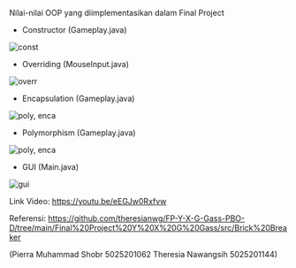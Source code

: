 Nilai-nilai OOP yang diimplementasikan dalam Final Project
- Constructor (Gameplay.java)


![const](https://user-images.githubusercontent.com/114989408/207275836-f80910fe-955b-4e84-bdcc-8f25e47751b5.jpeg)

- Overriding (MouseInput.java)


![overr](https://user-images.githubusercontent.com/114989408/207275871-0f8e0e5a-e201-4ff8-a0da-7a3b73b74c8f.jpeg)

- Encapsulation (Gameplay.java)


![poly, enca](https://user-images.githubusercontent.com/114989408/207275953-8d2b4db7-5728-4c27-9c0d-5c455d88a90b.jpeg)


- Polymorphism (Gameplay.java)


![poly, enca](https://user-images.githubusercontent.com/114989408/207275980-50d408a3-f330-4e95-9efe-1f1b53277b90.jpeg)

- GUI (Main.java)


![gui](https://user-images.githubusercontent.com/114989408/207276025-3356b9c2-048c-4b8a-9415-3a631acf687b.jpeg)


Link Video: https://youtu.be/eEGJw0Rxfvw

Referensi: https://github.com/theresianwg/FP-Y-X-G-Gass-PBO-D/tree/main/Final%20Project%20Y%20X%20G%20Gass/src/Brick%20Breaker 

(Pierra Muhammad Shobr 5025201062
Theresia Nawangsih 5025201144)
